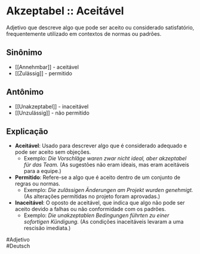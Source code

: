 # Akzeptabel :: Aceitável
Adjetivo que descreve algo que pode ser aceito ou considerado satisfatório, frequentemente utilizado em contextos de normas ou padrões.

## Sinônimo
- [[Annehmbar]] - aceitável  
- [[Zulässig]] - permitido  

## Antônimo
- [[Unakzeptabel]] - inaceitável  
- [[Unzulässig]] - não permitido  

## Explicação
- **Aceitável**: Usado para descrever algo que é considerado adequado e pode ser aceito sem objeções.
  - Exemplo: *Die Vorschläge waren zwar nicht ideal, aber akzeptabel für das Team.* (As sugestões não eram ideais, mas eram aceitáveis para a equipe.)
- **Permitido**: Refere-se a algo que é aceito dentro de um conjunto de regras ou normas.
  - Exemplo: *Die zulässigen Änderungen am Projekt wurden genehmigt.* (As alterações permitidas no projeto foram aprovadas.)
- **Inaceitável**: O oposto de aceitável, que indica que algo não pode ser aceito devido a falhas ou não conformidade com os padrões.
  - Exemplo: *Die unakzeptablen Bedingungen führten zu einer sofortigen Kündigung.* (As condições inaceitáveis levaram a uma rescisão imediata.)

#Adjetivo  
#Deutsch